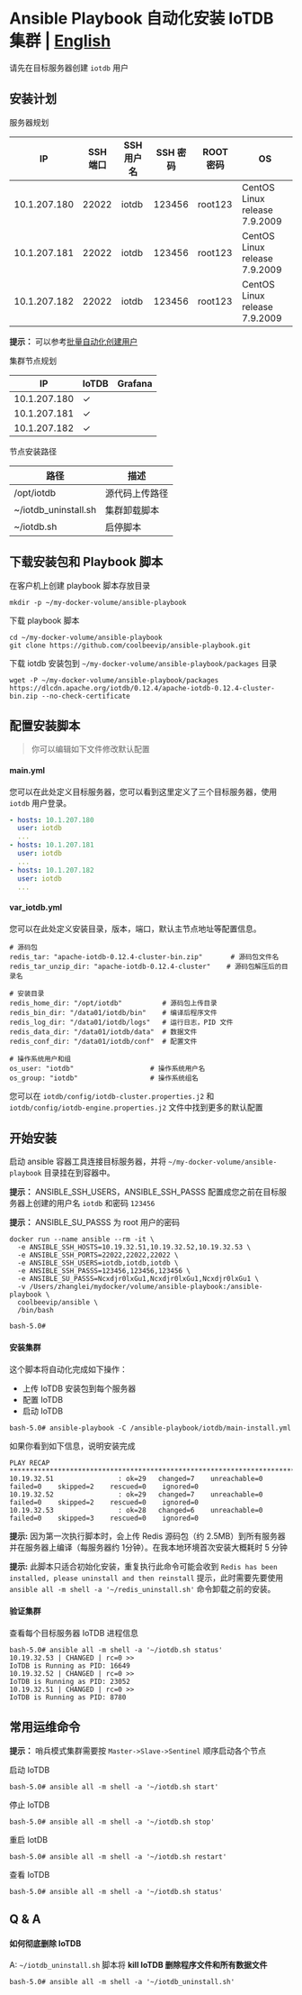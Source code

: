 # Ansible Playbook 自动化安装 IoTDB 集群 | [English](README.md)

请先在目标服务器创建 `iotdb` 用户

## 安装计划

服务器规划

| IP | SSH 端口 | SSH 用户名 | SSH 密码 | ROOT 密码 | OS |
| ---- | ---- | ---- | ---- | ---- | ---- |
| 10.1.207.180 | 22022 | iotdb | 123456 | root123 | CentOS Linux release 7.9.2009 |
| 10.1.207.181 | 22022 | iotdb | 123456 | root123 | CentOS Linux release 7.9.2009 |
| 10.1.207.182 | 22022 | iotdb | 123456 | root123 | CentOS Linux release 7.9.2009 |

**提示：** 可以参考[批量自动化创建用户](https://github.com/coolbeevip/ansible-playbook/blob/main/README_ZH.md#%E5%88%9B%E5%BB%BA%E7%94%A8%E6%88%B7%E5%92%8C%E7%BB%84)

集群节点规划

| IP | IoTDB | Grafana |
| ---- | ---- | ---- |
| 10.1.207.180 | ✓ |  |
| 10.1.207.181 | ✓ |  |
| 10.1.207.182 | ✓ |  |

节点安装路径

| 路径 | 描述 |
| ---- | ---- |
| /opt/iotdb | 源代码上传路径 |
| ~/iotdb_uninstall.sh | 集群卸载脚本 |
| ~/iotdb.sh | 启停脚本 |

## 下载安装包和 Playbook 脚本

在客户机上创建 playbook 脚本存放目录

```shell
mkdir -p ~/my-docker-volume/ansible-playbook
```

下载 playbook 脚本

```shell
cd ~/my-docker-volume/ansible-playbook
git clone https://github.com/coolbeevip/ansible-playbook.git
```

下载 iotdb 安装包到 `~/my-docker-volume/ansible-playbook/packages` 目录

```shell
wget -P ~/my-docker-volume/ansible-playbook/packages https://dlcdn.apache.org/iotdb/0.12.4/apache-iotdb-0.12.4-cluster-bin.zip --no-check-certificate
```

## 配置安装脚本

> 你可以编辑如下文件修改默认配置

#### main.yml

您可以在此处定义目标服务器，您可以看到这里定义了三个目标服务器，使用 `iotdb` 用户登录。

```yaml
- hosts: 10.1.207.180
  user: iotdb
  ...
- hosts: 10.1.207.181
  user: iotdb
  ...
- hosts: 10.1.207.182
  user: iotdb
  ...
```

#### var_iotdb.yml

您可以在此处定义安装目录，版本，端口，默认主节点地址等配置信息。

```shell
# 源码包
redis_tar: "apache-iotdb-0.12.4-cluster-bin.zip"       # 源码包文件名
redis_tar_unzip_dir: "apache-iotdb-0.12.4-cluster"    # 源码包解压后的目录名

# 安装目录
redis_home_dir: "/opt/iotdb"          # 源码包上传目录
redis_bin_dir: "/data01/iotdb/bin"    # 编译后程序文件
redis_log_dir: "/data01/iotdb/logs"   # 运行日志，PID 文件
redis_data_dir: "/data01/iotdb/data"  # 数据文件
redis_conf_dir: "/data01/iotdb/conf"  # 配置文件

# 操作系统用户和组
os_user: "iotdb"                   # 操作系统用户名
os_group: "iotdb"                  # 操作系统组名
```

您可以在 `iotdb/config/iotdb-cluster.properties.j2` 和 `iotdb/config/iotdb-engine.properties.j2` 文件中找到更多的默认配置

## 开始安装

启动 ansible 容器工具连接目标服务器，并将 `~/my-docker-volume/ansible-playbook` 目录挂在到容器中。

**提示：** ANSIBLE_SSH_USERS，ANSIBLE_SSH_PASSS 配置成您之前在目标服务器上创建的用户名 `iotdb` 和密码 `123456`

**提示：** ANSIBLE_SU_PASSS 为 root 用户的密码

```shell
docker run --name ansible --rm -it \
  -e ANSIBLE_SSH_HOSTS=10.19.32.51,10.19.32.52,10.19.32.53 \
  -e ANSIBLE_SSH_PORTS=22022,22022,22022 \
  -e ANSIBLE_SSH_USERS=iotdb,iotdb,iotdb \
  -e ANSIBLE_SSH_PASSS=123456,123456,123456 \
  -e ANSIBLE_SU_PASSS=Ncxdjr0lxGu1,Ncxdjr0lxGu1,Ncxdjr0lxGu1 \
  -v /Users/zhanglei/mydocker/volume/ansible-playbook:/ansible-playbook \
  coolbeevip/ansible \
  /bin/bash

bash-5.0#  
```

#### 安装集群

这个脚本将自动化完成如下操作：

* 上传 IoTDB 安装包到每个服务器
* 配置 IoTDB
* 启动 IoTDB


```shell
bash-5.0# ansible-playbook -C /ansible-playbook/iotdb/main-install.yml
```

如果你看到如下信息，说明安装完成

```shell
PLAY RECAP *****************************************************************************************************************************************************************************************************************************
10.19.32.51                : ok=29   changed=7    unreachable=0    failed=0    skipped=2    rescued=0    ignored=0
10.19.32.52                : ok=29   changed=7    unreachable=0    failed=0    skipped=2    rescued=0    ignored=0
10.19.32.53                : ok=28   changed=6    unreachable=0    failed=0    skipped=3    rescued=0    ignored=0
```

**提示:** 因为第一次执行脚本时，会上传 Redis 源码包（约 2.5MB）到所有服务器并在服务器上编译（每服务器约 1分钟）。在我本地环境首次安装大概耗时 5 分钟

**提示:** 此脚本只适合初始化安装，重复执行此命令可能会收到 `Redis has been installed, please uninstall and then reinstall` 提示，此时需要先要使用 `ansible all -m shell -a '~/redis_uninstall.sh'` 命令卸载之前的安装。

#### 验证集群

查看每个目标服务器 IoTDB 进程信息

```shell
bash-5.0# ansible all -m shell -a '~/iotdb.sh status'
10.19.32.53 | CHANGED | rc=0 >>
IoTDB is Running as PID: 16649
10.19.32.52 | CHANGED | rc=0 >>
IoTDB is Running as PID: 23052
10.19.32.51 | CHANGED | rc=0 >>
IoTDB is Running as PID: 8780
```

## 常用运维命令

**提示：** 哨兵模式集群需要按 `Master->Slave->Sentinel` 顺序启动各个节点

启动 IoTDB

```shell
bash-5.0# ansible all -m shell -a '~/iotdb.sh start'
```

停止 IoTDB

```shell
bash-5.0# ansible all -m shell -a '~/iotdb.sh stop'
```

重启 IotDB

```shell
bash-5.0# ansible all -m shell -a '~/iotdb.sh restart'
```

查看 IoTDB

```shell
bash-5.0# ansible all -m shell -a '~/iotdb.sh status'
```

## Q & A

#### 如何彻底删除 IoTDB

A: `~/iotdb_uninstall.sh` 脚本将 **kill IoTDB 删除程序文件和所有数据文件**

```shell
bash-5.0# ansible all -m shell -a '~/iotdb_uninstall.sh'
```
